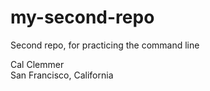 # my-second-repo
Second repo, for practicing the command line 

Cal Clemmer <br>
San Francisco, California